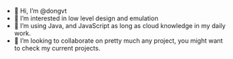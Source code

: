 - 👋 Hi, I’m @dongvt
- 👀 I’m interested in low level design and emulation
- 🌱 I’m using Java, and JavaScript as long as cloud knowledge in my daily work.
- 💞️ I’m looking to collaborate on pretty much any project, you might want to check my current projects.

<!---
dongvt/dongvt is a ✨ special ✨ repository because its `README.md` (this file) appears on your GitHub profile.
You can click the Preview link to take a look at your changes.
--->
